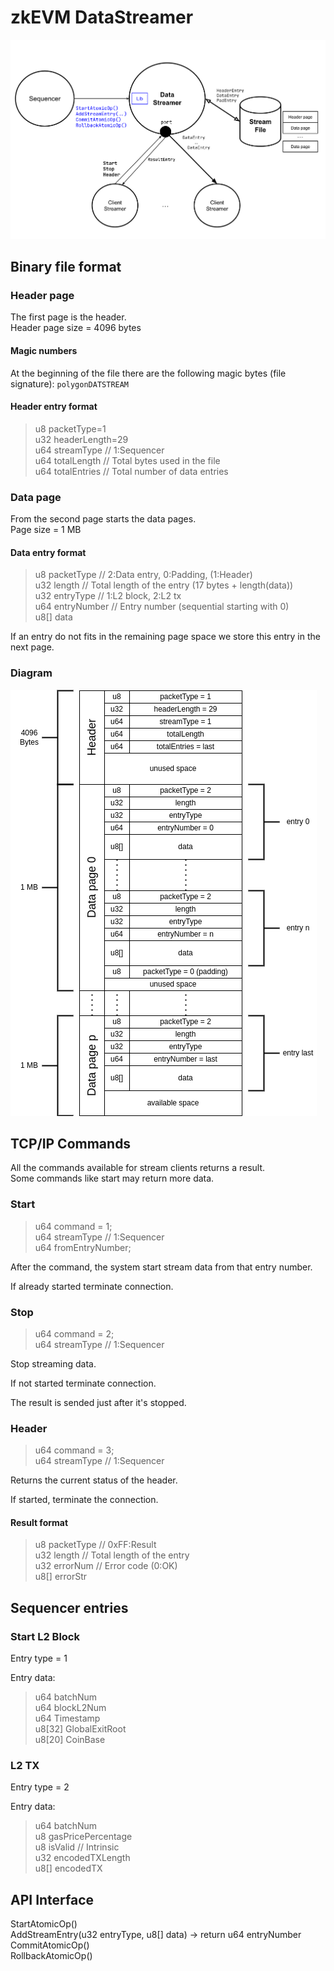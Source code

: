# zkEVM DataStreamer

![zkEVM DataSreamer diagram](doc/data-streamer.png)

## Binary file format

### Header page

The first page is the header.  
Header page size = 4096 bytes

#### Magic numbers
At the beginning of the file there are the following magic bytes (file signature): `polygonDATSTREAM`

#### Header entry format

>u8 packetType=1  
>u32 headerLength=29  
>u64 streamType // 1:Sequencer  
>u64 totalLength // Total bytes used in the file  
>u64 totalEntries // Total number of data entries  

### Data page

From the second page starts the data pages.  
Page size = 1 MB

#### Data entry format
>u8 packetType // 2:Data entry, 0:Padding, (1:Header)  
>u32 length // Total length of the entry (17 bytes + length(data))  
>u32 entryType // 1:L2 block, 2:L2 tx  
>u64 entryNumber // Entry number (sequential starting with 0)  
>u8[] data  

If an entry do not fits in the remaining page space we store this entry in the next page.

### Diagram

![Alt](doc/data-streamer-bin-file.drawio.png)

## TCP/IP Commands

All the commands available for stream clients returns a result.  
Some commands like start may return more data.

### Start 

>u64 command = 1;  
>u64 streamType // 1:Sequencer  
>u64 fromEntryNumber;  

After the command, the system start stream data from that entry number.

If already started terminate connection.

### Stop

>u64 command = 2;  
>u64 streamType // 1:Sequencer  

Stop streaming data.

If not started terminate connection.

The result is sended just after it's stopped.

### Header 

>u64 command = 3;  
>u64 streamType // 1:Sequencer  

Returns the current status of the header.

If started, terminate the connection.

#### Result format

>u8 packetType // 0xFF:Result  
>u32 length // Total length of the entry  
>u32 errorNum // Error code (0:OK)  
>u8[] errorStr

## Sequencer entries

### Start L2 Block

Entry type = 1

Entry data:  
>u64 batchNum  
>u64 blockL2Num  
>u64 Timestamp  
>u8[32] GlobalExitRoot  
>u8[20] CoinBase  

### L2 TX

Entry type = 2

Entry data:  
>u64  batchNum  
>u8   gasPricePercentage  
>u8   isValid  // Intrinsic   
>u32  encodedTXLength  
>u8[] encodedTX  

## API Interface

StartAtomicOp()  
AddStreamEntry(u32 entryType, u8[] data) -> return u64 entryNumber  
CommitAtomicOp()  
RollbackAtomicOp()  
